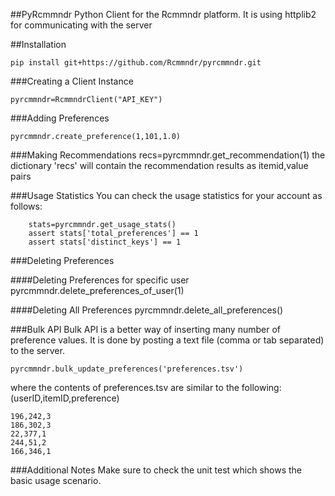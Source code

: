 ##PyRcmmndr
Python Client for the Rcmmndr platform. It is using httplib2 for communicating with the server

##Installation

	pip install git+https://github.com/Rcmmndr/pyrcmmndr.git

###Creating a Client Instance

	pyrcmmndr=RcmmndrClient("API_KEY")


###Adding Preferences

	pyrcmmndr.create_preference(1,101,1.0)
	
###Making Recommendations
	recs=pyrcmmndr.get_recommendation(1)
the dictionary 'recs' will contain the recommendation results as itemid,value pairs

###Usage Statistics
You can check the usage statistics for your account as follows:

        stats=pyrcmmndr.get_usage_stats()
        assert stats['total_preferences'] == 1
        assert stats['distinct_keys'] == 1
        
        
###Deleting Preferences

####Deleting Preferences for specific user
	pyrcmmndr.delete_preferences_of_user(1)

####Deleting All Preferences
	pyrcmmndr.delete_all_preferences()
	
	
###Bulk API
Bulk API is a better way of inserting many number of preference values. It is done by posting a text file (comma or tab separated) to the server.

	pyrcmmndr.bulk_update_preferences('preferences.tsv')
	
where the contents of preferences.tsv are similar to the following: (userID,itemID,preference)

	196,242,3
	186,302,3
	22,377,1
	244,51,2
	166,346,1

###Additional Notes
Make sure to check the unit test which shows the basic usage scenario.

